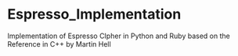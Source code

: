 # Espresso_Implementation
Implementation of Espresso CIpher in Python and Ruby based on the Reference in C++ by Martin Hell 

